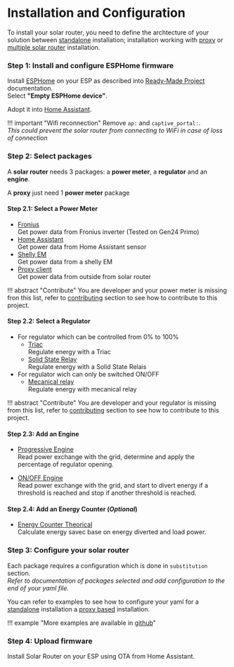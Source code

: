 # Installation and Configuration

To install your solar router, you need to define the archtecture of your solution between [standalone](firmware.md#standalone-configuration) installation; installation working with [proxy](firmware.md#power-meter-proxy-configuration) or [multiple solar router](firmware.md#multiple-solar-router-configuration) installation.

### Step 1: Install and configure ESPHome firmware

Install [ESPHome](https://esphome.io) on your ESP as described into [Ready-Made Project](https://esphome.io/projects/) documentation.  
Select **"Empty ESPHome device"**.

Adopt it into [Home Assistant](https://home-assistant.io).

!!! important "Wifi reconnection"
    Remove `ap:` and `captive_portal:`.  
    *This could prevent the solar router from connecting to WiFi in case of loss of connection* 

### Step 2: Select packages

A **solar router** needs 3 packages: a **power meter**, a **regulator** and an **engine**.

A **proxy** just need 1 **power meter** package

#### Step 2.1: Select a Power Meter 

* [Fronius](power_meter_fronius.md)  
    Get power data from Fronius inverter (Tested on Gen24 Primo)
* [Home Assistant](power_meter_home_assistant.md)  
    Get power data from Home Assistant sensor
* [Shelly EM](power_meter_shelly_em.md)  
    Get power data from a shelly EM
* [Proxy client](power_meter_proxy_client.md)  
    Get power data from outside from solar router

!!! abstract "Contribute"
    You are developer and your power meter is missing fron this list, refer to [contributing](contributing.md) section to see how to contribute to this project.

#### Step 2.2: Select a Regulator

* For regulator which can be controlled from 0% to 100%
    * [Triac](regulator_triac.md)  
    Regulate energy with a Triac
    * [Solid State Relay](regulator_solid_state_relay.md)  
    Regulate energy with a Solid State Relais
* For regulator wich can only be switched ON/OFF
    * [Mecanical relay](regulator_mecanical_relay.md)  
    Regulate energy with mecanical relay


!!! abstract "Contribute"
    You are developer and your regulator is missing from this list, refer to [contributing](contributing.md) section to see how to contribute to this project.


#### Step 2.3: Add an Engine

* [Progressive Engine](engine.md)  
  Read power exchange with the grid, determine and apply the percentage of regulator opening.

* [ON/OFF Engine](engine_on_off.md)  
  Read power exchange with the grid, and start to divert energy if a threshold is reached and stop if another threshold is reached.

#### Step 2.4: Add an Energy Counter (*Optional*)

* [Energy Counter Theorical](energy_counter_theorical.md)  
  Calculate energy savec base on energy diverted and load power.

### Step 3: Configure your solar router

Each package requires a configuration which is done in `substitution` section.  
*Refer to documentation of packages selected and add configuration to the end of your yaml file.*

You can refer to examples to see how to configure your yaml for a [standalone](example_standalone.md) installation a [proxy based](example_proxy.md) installation.

!!! example "More examples are available in [github](https://github.com/XavierBerger/Solar-Router-for-ESPHome)"


### Step 4: Upload firmware

Install Solar Router on your ESP using OTA from Home Assistant.

